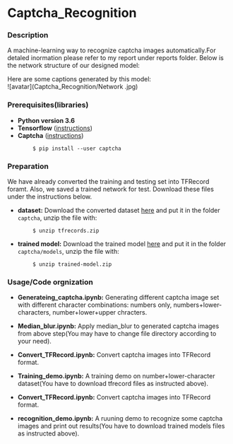 # Captcha_Recognition


### Description
A machine-learning way to recognize captcha images automatically.For detaled inormation please refer to my report under reports folder.
Below is the network structure of our designed model:

Here are some captions generated by this model:  
![avatar](Captcha_Recognition/Network .jpg)


### Prerequisites(libraries)
* **Python version 3.6**
* **Tensorflow** ([instructions](https://www.tensorflow.org/install/))
* **Captcha** ([instructions](https://pypi.org/project/captcha/))  
```shell
        $ pip install --user captcha   
```

### Preparation
We have already converted the training and testing set into TFRecord foramt. Also, we saved a trained network for test. Download these files under the instructions below.
* **dataset:** Download the converted dataset [here](https://drive.google.com/open?id=1lpGNj1n2t2b__wdD6-tUxx2DDx9sxgaa) and put it in the folder  `captcha`, unzip the file with: 
```shell
        $ unzip tfrecords.zip   
```
* **trained model:** Download the trained model [here](https://drive.google.com/open?id=1fR-dka8ImcndCi_f24TatHjqgbg3mnKX) and put it in the folder  `captcha/models`, unzip the file with: 
```shell
        $ unzip trained-model.zip   
```

### Usage/Code orgnization
* **Generateing_captcha.ipynb:** Generating different captcha image set with different character combinations: numbers only, numbers+lower-characters, number+lower+upper chracters.  
* **Median_blur.ipynb:** Apply median_blur to generated captcha images from above step(You may have to change file directory according to your need).
* **Convert_TFRecord.ipynb:** Convert captcha images into TFRecord format.  
* **Training_demo.ipynb:** A training demo on number+lower-character dataset(You have to download tfrecord files as instructed above). 
* **Convert_TFRecord.ipynb:** Convert captcha images into TFRecord format.  




* **recognition_demo.ipynb:** A ruuning demo to recognize some captcha images and print out results(You have to download trained models files as instructed above).














